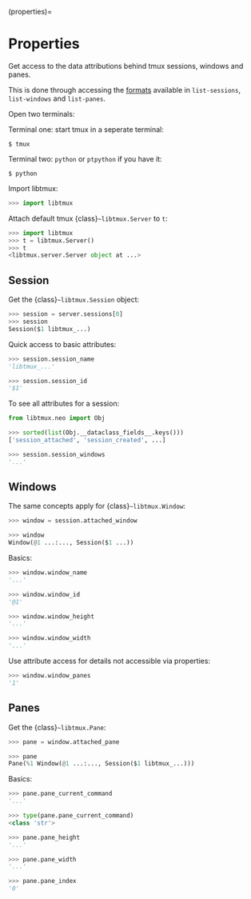 (properties)=

# Properties

Get access to the data attributions behind tmux sessions, windows and panes.

This is done through accessing the [formats][formats] available in `list-sessions`,
`list-windows` and `list-panes`.

Open two terminals:

Terminal one: start tmux in a seperate terminal:

```console
$ tmux
```

Terminal two: `python` or `ptpython` if you have it:

```console
$ python
```

Import libtmux:

```python
>>> import libtmux
```

Attach default tmux {class}`~libtmux.Server` to `t`:

```python
>>> import libtmux
>>> t = libtmux.Server()
>>> t
<libtmux.server.Server object at ...>
```

## Session

Get the {class}`~libtmux.Session` object:

```python
>>> session = server.sessions[0]
>>> session
Session($1 libtmux_...)
```

Quick access to basic attributes:

```python
>>> session.session_name
'libtmux_...'

>>> session.session_id
'$1'
```

To see all attributes for a session:

```python
from libtmux.neo import Obj

>>> sorted(list(Obj.__dataclass_fields__.keys()))
['session_attached', 'session_created', ...]
```

```python
>>> session.session_windows
'...'
```

## Windows

The same concepts apply for {class}`~libtmux.Window`:

```python
>>> window = session.attached_window

>>> window
Window(@1 ...:..., Session($1 ...))
```

Basics:

```python
>>> window.window_name
'...'

>>> window.window_id
'@1'

>>> window.window_height
'...'

>>> window.window_width
'...'
```

Use attribute access for details not accessible via properties:

```python
>>> window.window_panes
'1'
```

## Panes

Get the {class}`~libtmux.Pane`:

```python
>>> pane = window.attached_pane

>>> pane
Pane(%1 Window(@1 ...:..., Session($1 libtmux_...)))
```

Basics:

```python
>>> pane.pane_current_command
'...'

>>> type(pane.pane_current_command)
<class 'str'>

>>> pane.pane_height
'...'

>>> pane.pane_width
'...'

>>> pane.pane_index
'0'
```

[formats]: http://man.openbsd.org/OpenBSD-5.9/man1/tmux.1#FORMATS
